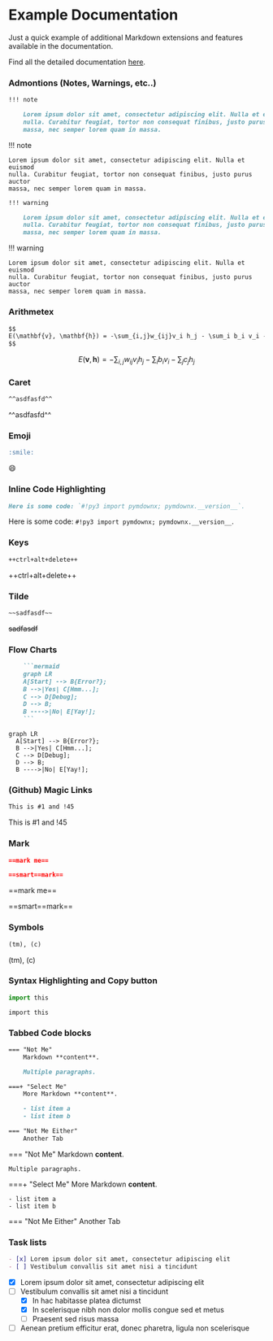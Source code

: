 # Example Documentation

Just a quick example of additional Markdown extensions and features available in the documentation.

Find all the detailed documentation [here](https://squidfunk.github.io/mkdocs-material/reference/).

### Admontions (Notes, Warnings, etc..)

```md
!!! note

    Lorem ipsum dolor sit amet, consectetur adipiscing elit. Nulla et euismod
    nulla. Curabitur feugiat, tortor non consequat finibus, justo purus auctor
    massa, nec semper lorem quam in massa.
```

!!! note

    Lorem ipsum dolor sit amet, consectetur adipiscing elit. Nulla et euismod
    nulla. Curabitur feugiat, tortor non consequat finibus, justo purus auctor
    massa, nec semper lorem quam in massa.

```md
!!! warning

    Lorem ipsum dolor sit amet, consectetur adipiscing elit. Nulla et euismod
    nulla. Curabitur feugiat, tortor non consequat finibus, justo purus auctor
    massa, nec semper lorem quam in massa.
```

!!! warning

    Lorem ipsum dolor sit amet, consectetur adipiscing elit. Nulla et euismod
    nulla. Curabitur feugiat, tortor non consequat finibus, justo purus auctor
    massa, nec semper lorem quam in massa.

### Arithmetex

```md
$$
E(\mathbf{v}, \mathbf{h}) = -\sum_{i,j}w_{ij}v_i h_j - \sum_i b_i v_i - \sum_j c_j h_j
$$
```

$$
E(\mathbf{v}, \mathbf{h}) = -\sum_{i,j}w_{ij}v_i h_j - \sum_i b_i v_i - \sum_j c_j h_j
$$

### Caret

```md
^^asdfasfd^^
```

^^asdfasfd^^

### Emoji

```md
:smile:
```

:smile:

### Inline Code Highlighting

```md
Here is some code: `#!py3 import pymdownx; pymdownx.__version__`.
```

Here is some code: `#!py3 import pymdownx; pymdownx.__version__`.

### Keys

```md
++ctrl+alt+delete++
```

++ctrl+alt+delete++

### Tilde

```md
~~sadfasdf~~
```

~~sadfasdf~~

### Flow Charts

```md
    ```mermaid
    graph LR
    A[Start] --> B{Error?};
    B -->|Yes| C[Hmm...];
    C --> D[Debug];
    D --> B;
    B ---->|No| E[Yay!];
    ```
```

``` mermaid
graph LR
  A[Start] --> B{Error?};
  B -->|Yes| C[Hmm...];
  C --> D[Debug];
  D --> B;
  B ---->|No| E[Yay!];
```

### (Github) Magic Links

```md
This is #1 and !45
```

This is #1 and !45

### Mark

```md
==mark me==

==smart==mark==
```

==mark me==

==smart==mark==


### Symbols

```md
(tm), (c)
```

(tm), (c)

### Syntax Highlighting and Copy button


```python
import this
```

```
import this
```


### Tabbed Code blocks

```md
=== "Not Me"
    Markdown **content**.

    Multiple paragraphs.

===+ "Select Me"
    More Markdown **content**.

    - list item a
    - list item b

=== "Not Me Either"
    Another Tab
```

=== "Not Me"
    Markdown **content**.

    Multiple paragraphs.

===+ "Select Me"
    More Markdown **content**.

    - list item a
    - list item b

=== "Not Me Either"
    Another Tab

### Task lists

```md
- [x] Lorem ipsum dolor sit amet, consectetur adipiscing elit
- [ ] Vestibulum convallis sit amet nisi a tincidunt
```

- [x] Lorem ipsum dolor sit amet, consectetur adipiscing elit
- [ ] Vestibulum convallis sit amet nisi a tincidunt
    * [x] In hac habitasse platea dictumst
    * [x] In scelerisque nibh non dolor mollis congue sed et metus
    * [ ] Praesent sed risus massa
- [ ] Aenean pretium efficitur erat, donec pharetra, ligula non scelerisque
